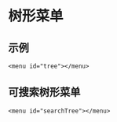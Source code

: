 # 树形菜单

## 示例

```html:example
<menu id="tree"></menu>
```

## 可搜索树形菜单

```html:example
<menu id="searchTree"></menu>
```
